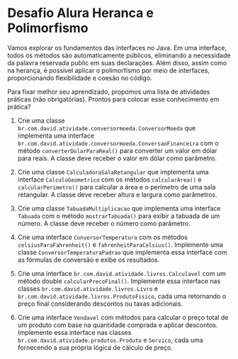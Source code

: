 # Desafio Alura Heranca e Polimorfismo

Vamos explorar os fundamentos das interfaces no Java. Em uma interface, todos os métodos são automaticamente públicos, eliminando a necessidade da palavra reservada public em suas declarações. Além disso, assim como na herança, é possível aplicar o polimorfismo por meio de interfaces, proporcionando flexibilidade e coesão no código.

Para fixar melhor seu aprendizado, propomos uma lista de atividades práticas (não obrigatórias). Prontos para colocar esse conhecimento em prática?

1. Crie uma classe `br.com.david.atividade.conversormoeda.ConversorMoeda` que implementa uma interface `br.com.david.atividade.conversormoeda.ConversaoFinanceira` com o método `converterDolarParaReal()` para converter um valor em dólar para reais. A classe deve receber o valor em dólar como parâmetro.

2. Crie uma classe `CalculadoraSalaRetangular` que implementa uma interface `CalculoGeometrico` com os métodos `calcularArea()` e `calcularPerimetro()` para calcular a área e o perímetro de uma sala retangular. A classe deve receber altura e largura como parâmetros.

3. Crie uma classe `TabuadaMultiplicacao` que implementa uma interface `Tabuada` com o método `mostrarTabuada()` para exibir a tabuada de um número. A classe deve receber o número como parâmetro.

4. Crie uma interface `ConversorTemperatura` com os métodos `celsiusParaFahrenheit()` e `fahrenheitParaCelsius()`. Implemente uma classe `ConversorTemperaturaPadrao` que implementa essa interface com as fórmulas de conversão e exibe os resultados.

5. Crie uma interface `br.com.david.atividade.livros.Calculavel` com um método double `calcularPrecoFinal()`. Implemente essa interface nas classes `br.com.david.atividade.livros.Livro` e `br.com.david.atividade.livros.ProdutoFisico`, cada uma retornando o preço final considerando descontos ou taxas adicionais.

6. Crie uma interface `Vendavel` com métodos para calcular o preço total de um produto com base na quantidade comprada e aplicar descontos. Implemente essa interface nas classes `br.com.david.atividade.produtos.Produto` e `Servico`, cada uma fornecendo a sua própria lógica de cálculo de preço.
